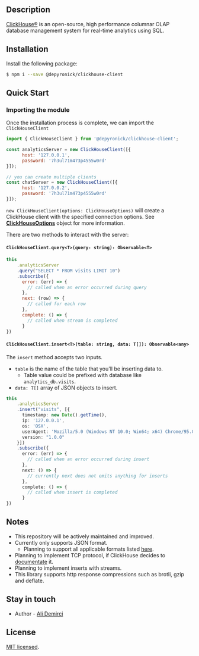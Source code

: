 ## Description

[ClickHouse®](https://clickhouse.com/) is an open-source, high performance columnar OLAP database management system for real-time analytics using SQL.

## Installation

Install the following package:

```bash
$ npm i --save @depyronick/clickhouse-client
```

## Quick Start

### Importing the module
Once the installation process is complete, we can import the `ClickHouseClient` 

```javascript
import { ClickHouseClient } from '@depyronick/clickhouse-client';

const analyticsServer = new ClickHouseClient([{
      host: '127.0.0.1',
      password: '7h3ul71m473p4555w0rd'
}]);

// you can create multiple clients
const chatServer = new ClickHouseClient([{
      host: '127.0.0.2',
      password: '7h3ul71m473p4555w0rd'
}]);
```
`new ClickHouseClient(options: ClickHouseOptions)` will create a ClickHouse client with the specified connection options. See **[ClickHouseOptions](https://github.com/depyronick/clickhouse-client/blob/main/src/client/interfaces/ClickHouseClientOptions.ts "ClickHouseOptions")** object for more information.

There are two methods to interact with the server:

#### `ClickHouseClient.query<T>(query: string): Observable<T>`

```javascript
this
    .analyticsServer
    .query("SELECT * FROM visits LIMIT 10")
    .subscribe({
      error: (err) => {
        // called when an error occurred during query
      },
      next: (row) => {
        // called for each row
      },
      complete: () => {
        // called when stream is completed
      }
})
```

#### `ClickHouseClient.insert<T>(table: string, data: T[]): Observable<any>`

The `insert` method accepts two inputs. 
- `table` is the name of the table that you'll be inserting data to. 
	- Table value could be prefixed with database like `analytics_db.visits`.
- `data: T[]` array of JSON objects to insert.

```typescript
this
    .analyticsServer
    .insert("visits", [{
      timestamp: new Date().getTime(),
      ip: '127.0.0.1',
      os: 'OSX',
      userAgent: 'Mozilla/5.0 (Windows NT 10.0; Win64; x64) Chrome/95.0.4638.69 Safari/537.36',
      version: "1.0.0"
    }])
    .subscribe({
      error: (err) => {
        // called when an error occurred during insert
      },
      next: () => {
        // currently next does not emits anything for inserts
      },
      complete: () => {
        // called when insert is completed
      }
})
```

## Notes
- This repository will be actively maintained and improved.
- Currently only supports JSON format. 
	- Planning to support all applicable formats listed [here](https://clickhouse.com/docs/en/interfaces/formats/ "here").
- Planning to implement TCP protocol, if ClickHouse decides to [documentate](https://clickhouse.com/docs/en/interfaces/tcp/ "documentate") it.
- Planning to implement inserts with streams.
- This library supports http response compressions such as brotli, gzip and deflate.
## Stay in touch

- Author - [Ali Demirci](https://github.com/depyronick)

## License

[MIT licensed](LICENSE).
